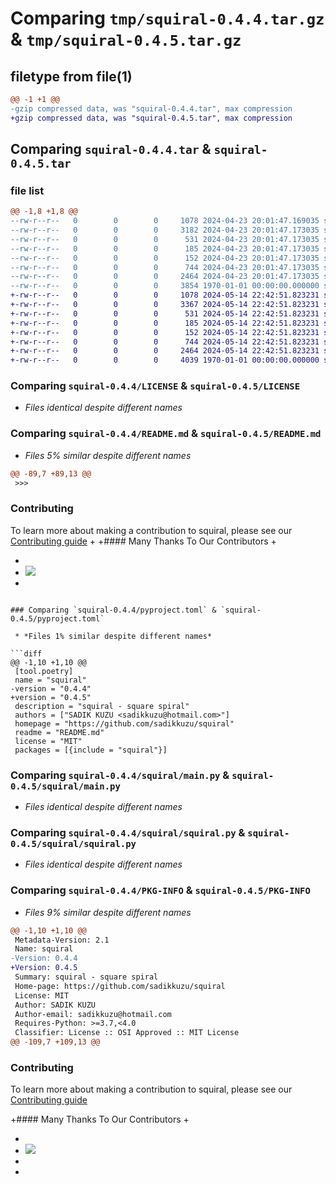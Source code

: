 # Comparing `tmp/squiral-0.4.4.tar.gz` & `tmp/squiral-0.4.5.tar.gz`

## filetype from file(1)

```diff
@@ -1 +1 @@
-gzip compressed data, was "squiral-0.4.4.tar", max compression
+gzip compressed data, was "squiral-0.4.5.tar", max compression
```

## Comparing `squiral-0.4.4.tar` & `squiral-0.4.5.tar`

### file list

```diff
@@ -1,8 +1,8 @@
--rw-r--r--   0        0        0     1078 2024-04-23 20:01:47.169035 squiral-0.4.4/LICENSE
--rw-r--r--   0        0        0     3182 2024-04-23 20:01:47.173035 squiral-0.4.4/README.md
--rw-r--r--   0        0        0      531 2024-04-23 20:01:47.173035 squiral-0.4.4/pyproject.toml
--rw-r--r--   0        0        0      185 2024-04-23 20:01:47.173035 squiral-0.4.4/squiral/__init__.py
--rw-r--r--   0        0        0      152 2024-04-23 20:01:47.173035 squiral-0.4.4/squiral/__main__.py
--rw-r--r--   0        0        0      744 2024-04-23 20:01:47.173035 squiral-0.4.4/squiral/main.py
--rw-r--r--   0        0        0     2464 2024-04-23 20:01:47.173035 squiral-0.4.4/squiral/squiral.py
--rw-r--r--   0        0        0     3854 1970-01-01 00:00:00.000000 squiral-0.4.4/PKG-INFO
+-rw-r--r--   0        0        0     1078 2024-05-14 22:42:51.823231 squiral-0.4.5/LICENSE
+-rw-r--r--   0        0        0     3367 2024-05-14 22:42:51.823231 squiral-0.4.5/README.md
+-rw-r--r--   0        0        0      531 2024-05-14 22:42:51.823231 squiral-0.4.5/pyproject.toml
+-rw-r--r--   0        0        0      185 2024-05-14 22:42:51.823231 squiral-0.4.5/squiral/__init__.py
+-rw-r--r--   0        0        0      152 2024-05-14 22:42:51.823231 squiral-0.4.5/squiral/__main__.py
+-rw-r--r--   0        0        0      744 2024-05-14 22:42:51.823231 squiral-0.4.5/squiral/main.py
+-rw-r--r--   0        0        0     2464 2024-05-14 22:42:51.823231 squiral-0.4.5/squiral/squiral.py
+-rw-r--r--   0        0        0     4039 1970-01-01 00:00:00.000000 squiral-0.4.5/PKG-INFO
```

### Comparing `squiral-0.4.4/LICENSE` & `squiral-0.4.5/LICENSE`

 * *Files identical despite different names*

### Comparing `squiral-0.4.4/README.md` & `squiral-0.4.5/README.md`

 * *Files 5% similar despite different names*

```diff
@@ -89,7 +89,13 @@
 >>>
 ```
 
 ### Contributing
 
 To learn more about making a contribution to squiral, please see our
 [Contributing guide](CONTRIBUTING.md)
+
+#### Many Thanks To Our Contributors
+
+ <a href = "https://github.com/sadikkuzu/squiral/graphs/contributors">
+   <img src = "https://contrib.rocks/image?repo=sadikkuzu/squiral"/>
+ </a>
```

### Comparing `squiral-0.4.4/pyproject.toml` & `squiral-0.4.5/pyproject.toml`

 * *Files 1% similar despite different names*

```diff
@@ -1,10 +1,10 @@
 [tool.poetry]
 name = "squiral"
-version = "0.4.4"
+version = "0.4.5"
 description = "squiral - square spiral"
 authors = ["SADIK KUZU <sadikkuzu@hotmail.com>"]
 homepage = "https://github.com/sadikkuzu/squiral"
 readme = "README.md"
 license = "MIT"
 packages = [{include = "squiral"}]
```

### Comparing `squiral-0.4.4/squiral/main.py` & `squiral-0.4.5/squiral/main.py`

 * *Files identical despite different names*

### Comparing `squiral-0.4.4/squiral/squiral.py` & `squiral-0.4.5/squiral/squiral.py`

 * *Files identical despite different names*

### Comparing `squiral-0.4.4/PKG-INFO` & `squiral-0.4.5/PKG-INFO`

 * *Files 9% similar despite different names*

```diff
@@ -1,10 +1,10 @@
 Metadata-Version: 2.1
 Name: squiral
-Version: 0.4.4
+Version: 0.4.5
 Summary: squiral - square spiral
 Home-page: https://github.com/sadikkuzu/squiral
 License: MIT
 Author: SADIK KUZU
 Author-email: sadikkuzu@hotmail.com
 Requires-Python: >=3.7,<4.0
 Classifier: License :: OSI Approved :: MIT License
@@ -109,7 +109,13 @@
 ```
 
 ### Contributing
 
 To learn more about making a contribution to squiral, please see our
 [Contributing guide](CONTRIBUTING.md)
 
+#### Many Thanks To Our Contributors
+
+ <a href = "https://github.com/sadikkuzu/squiral/graphs/contributors">
+   <img src = "https://contrib.rocks/image?repo=sadikkuzu/squiral"/>
+ </a>
+
```

